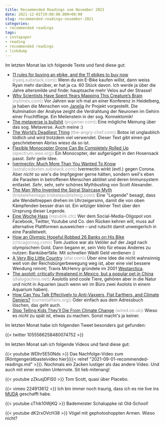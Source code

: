 ```yaml
---
title: Recommended Readings vom November 2021
date: 2021-12-01T19:00:00.000+00:00
slug: recommended-readings-november-2021
categories:
- recommended readings
tags:
- instapaper
- reading
- recommended readings
- linkdump
---
```


Im letzten Monat las ich folgende Texte und fand diese gut:

- [11 rules for buying an ebike, and the 11 ebikes to buy now](https://ryanj.substack.com/p/ebikes) <span style="color: #999999;">(ryanj.substack.com)</span>: Wenn du ein E-Bike kaufen willst, dann weiss Ryan mehr darüber, er hat ja ca. 60 Stück davon. Ich werde ja über die Jahre altersmilde und finde: hauptsache mehr Velos auf der Strasse!
- [Why Scientists Have Spent Years Mapping This Creature’s Brain](https://www.nytimes.com/2021/10/26/science/drosophila-fly-brain-connectome.html) <span style="color: #999999;">(nytimes.com)</span>: Vor Jahren war ich mal an einer Konferenz in Heidelberg, ja haben die Menschen von [Janelia](https://www.janelia.org/) ihr Projekt vorgestellt. Die Kulmination der Analyse zeight die Verdrahtung der Neuronen im Gehirn einer Fruchtfliege. Ein Meilenstein in der sog. Konnektomik!
- [The metaverse is bullshit](https://www.pcgamer.com/uk/the-metaverse-is-bullshit/) <span style="color: #999999;">(pcgamer.com)</span>: Eine mögliche Meinung über das sog. Metaverse. Auch meine :)
- [The World’s Deadliest Thing](https://www.the-angry-chef.com/blog/the-worlds-deadliest-thing) <span style="color: #999999;">(the-angry-chef.com)</span>: Botox ist unglaublich tödlich und wird trotzdem viel verwendet. Dieser Text gibt einen gut geschriebenen Abriss wieso da so ist.
- [Flexible Monocopter Drone Can Be Completely Rolled Up](https://spectrum.ieee.org/foldable-monocopter-drone) <span style="color: #999999;">(spectrum.ieee.org)</span>: Ein Monocopter, der aufgerügelt in den Hosensack passt. *Sehr* geile Idee.
- [Ivermectin: Much More Than You Wanted To Know](https://astralcodexten.substack.com/p/ivermectin-much-more-than-you-wanted) <span style="color: #999999;">(astralcodexten.substack.com)</span>: Ivermectin wirkt (evtl.) gegen Corona. Aber *nicht* so wie's die Impfgegner gerne hätten, sondern weil's eben die Parasiten in betroffenen Menschen abtötet und deren Immunsystem entlastet. *Sehr*, sehr, sehr schönes Mythbusting von Scott Alexander.
- [The Man Who Invented the Spiral Staircase Myth](https://triskeleheritage.triskelepublishing.com/mediaeval-mythbusting-blog-2-the-man-who-invented-the-spiral-staircase-myth/) <span style="color: #999999;">(triskeleheritage.triskelepublishing.com)</span>: Eine "Legende" besagt, dass alle Wendeltreppen drehen im Uhrzeigersinn, damit die von oben Kämpfenden besser dran ist. Ein witziger kleiner Text über den Ursprung dieser Legende.
- [Eine Woche Hass](https://www.republik.ch/2021/05/12/eine-woche-hass) <span style="color: #999999;">(republik.ch)</span>: Wer dem Social-Media-Oligopol von Facebook, Twitter, Youtube und Co. den Rücken kehren will, muss auf alternative Plattformen ausweichen – und rutscht damit unweigerlich in eine Parallelwelt.
- [How an Olympic Hopeful Robbed 26 Banks on His Bike](https://www.chicagomag.com/Chicago-Magazine/February-2019/Bicycle-Bank-Robber-Tom-Justice/) <span style="color: #999999;">(chicagomag.com)</span>: Tom Justice war als Velöler auf der Jagd nach olympischem Gold. Dann begann er, sein Velo für etwas Anderes zu nutzen: Banküberfälle. Mit schnellen Wädli Geld verdienen :)
- [A Very Big Little Country](https://www.afar.com/magazine/westarctica-antarctica-a-micronation-with-a-mission?src=longreads) <span style="color: #999999;">(afar.com)</span>: Über eine Idee die nicht wahnsinnig weit von der Reichsbürgerbewegung weg ist, aber eine viel bessere Wendung nimmt; Travis McHenry gründete im 2001 [Westarctica](https://en.wikipedia.org/wiki/Westarctica).
- [The axolotl: critically threatened in Mexico, but a popular pet in China](https://dialogochino.net/en/trade-investment/axolotl-threatened-in-mexico-pet-in-china/) <span style="color: #999999;">(dialogochino.net)</span>: Axolotls sind coole Tiere, gehören aber in die Natur und nicht in Aquarien (auch wenn wir im Büro zwei Axolots in einem Aquarium haben).
- [How Can You Talk Effectively to Anti-Vaxxers, Flat Earthers, and Climate Deniers?](https://www.currentaffairs.org/2021/10/how-can-you-talk-effectively-to-anti-vaxxers-flat-earthers-and-climate-deniers) <span style="color: #999999;">(currentaffairs.org)</span>: Oder einfach aus dem Adressbuch löschen, das geht auch.
- [Stop Telling Kids They’ll Die From Climate Change](https://www.wired.co.uk/) <span style="color: #999999;">(wired.co.uk)</span>: Wieso es *nicht* zu spät ist, etwas zu machen. Sonst macht's ja keiner.


Im letzten Monat habe ich folgenden Tweet besonders gut gefunden:

{{< twitter 1055566258480074752 >}}


Im letzten Monat sah ich folgende Videos und fand diese gut:

{{< youtube WDhr5E50Nds >}}
Das Nachfolge-Video zum [Röntgengerätbastelvideo hier]({{< relref "2021-09-01-recommended-readings.md" >}}).
Nochmals ein Zacken lustiger als das andere Video.
Und auch mit einer ernsten Unternote.
Sit lieb mitenang!

{{< youtube zZkusjDFlS0 >}}
Tom Scott, quasi über Placebo.

{{< vimeo 224913612 >}}
Ich bin immer noch traurig, dass ich es nie live ins [MUDA](https://en.wikipedia.org/wiki/MuDA) geschafft habe.

{{< youtube cThik10WjKQ >}}
Bademeister Schaluppke ist Old-School!

{{< youtube dK2rxOVcH38 >}}
Vögel mit gephotoshoppten Armen. Wieso nicht?
